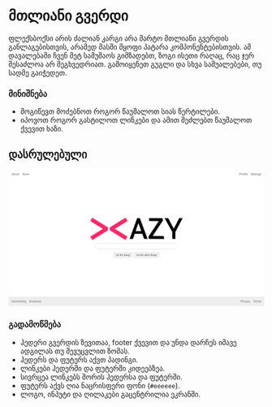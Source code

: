 # მთლიანი გვერდი

ფლექსბოქსი არის ძალიან კარგი არა მარტო მთლიანი გვერდის განლაგებისთვის, არამედ მასში მყოფი პატარა კომპონენტებისთვის. ამ დავალებაში ჩვენ მეტ სამუშაოს გიმზადებთ, ზოგი ისეთი რაღაც, რაც ჯერ შესაძლოა არ შეგხვედრიათ. გამოიყენეთ გუგლი და სხვა საშუალებები, თუ სადმე გაიჭედეთ.

### მინიშნება

- მოგიწევთ მოძებნოთ როგორ წაუშალოთ სიას წერტილები.
- იპოვოთ როგორ გასტილოთ ლინკები და ამით შეძლებთ წაუშალოთ ქვევით ხაზი.

## დასრულებული

![dasrulebuli](./dasrulebuli.png)

### გადამოწმება

- ჰედერი გვერდის ზევითაა, footer ქვევით და უნდა დარჩეს იმავე ადგილას თუ შევუცვლით ზომას.
- ჰედერს და ფუტერს აქვთ პადინგი.
- ლინკები ჰედერში და ფუტერში კიდეებზეა.
- სივრცეა ლინკებს შორის ჰედერსა და ფუტერში.
- ფუტერს აქვს ღია ნაცრისფერი ფონი (`#eeeeee`).
- ლოგო, ინპუტი და ღილაკები გაცენტრილია ეკრანში.